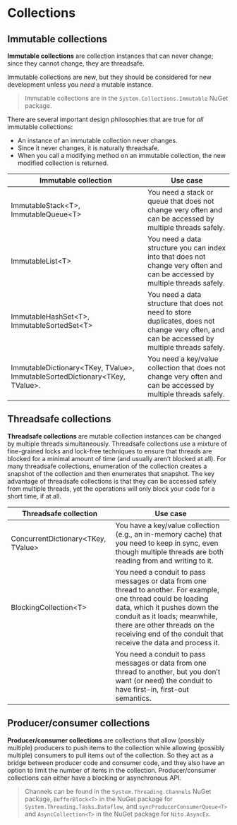 # Collections

## Immutable collections

**Immutable collections** are collection instances that can never change; since they cannot change, they are threadsafe.

Immutable collections are new, but they should be considered for new development unless you _need_ a mutable instance.

> Immutable collections are in the `System.Collections.Immutable` NuGet package.

There are several important design philosophies that are true for _all_ immutable collections:

- An instance of an immutable collection never changes.
- Since it never changes, it is naturally threadsafe.
- When you call a modifying method on an immutable collection, the new modified collection is returned.

| Immutable collection                                                          | Use case                                                                                                                                      |
| ----------------------------------------------------------------------------- | --------------------------------------------------------------------------------------------------------------------------------------------- |
| ImmutableStack\<T>, ImmutableQueue\<T>                                        | You need a stack or queue that does not change very often and can be accessed by multiple threads safely.                                     |
| ImmutableList\<T>                                                             | You need a data structure you can index into that does not change very often and can be accessed by multiple threads safely.                  |
| ImmutableHashSet\<T>, ImmutableSortedSet\<T>                                  | You need a data structure that does not need to store duplicates, does not change very often, and can be accessed by multiple threads safely. |
| ImmutableDictionary\<TKey, TValue>, ImmutableSortedDictionary\<TKey, TValue>. | You need a key/value collection that does not change very often and can be accessed by multiple threads safely.                               |

## Threadsafe collections

**Threadsafe collections** are mutable collection instances can be changed by multiple threads simultaneously. Threadsafe collections use a mixture of fine-grained locks and lock-free techniques to ensure that threads are blocked for a minimal amount of time (and usually aren’t blocked at all). For many threadsafe collections, enumeration of the collection creates a snapshot of the collection and then enumerates that snapshot. The key advantage of threadsafe collections is that they can be accessed safely from multiple threads, yet the operations will only block your code for a short time, if at all.

| Threadsafe collection               | Use case                                                                                                                                                                                                                                                                          |
| ----------------------------------- | --------------------------------------------------------------------------------------------------------------------------------------------------------------------------------------------------------------------------------------------------------------------------------- |
| ConcurrentDictionary\<TKey, TValue> | You have a key/value collection (e.g., an in-memory cache) that you need to keep in sync, even though multiple threads are both reading from and writing to it.                                                                                                                   |
| BlockingCollection\<T>              | You need a conduit to pass messages or data from one thread to another. For example, one thread could be loading data, which it pushes down the conduit as it loads; meanwhile, there are other threads on the receiving end of the conduit that receive the data and process it. |
|                                     | You need a conduit to pass messages or data from one thread to another, but you don’t want (or need) the conduit to have first-in, first-out semantics.                                                                                                                           |

## Producer/consumer collections

**Producer/consumer collections** are collections that allow (possibly multiple) producers to push items to the collection while allowing (possibly multiple) consumers to pull items out of the collection. So they act as a bridge between producer code and consumer code, and they also have an option to limit the number of items in the collection. Producer/consumer collections can either have a blocking or asynchronous API.

> Channels can be found in the `System.Threading.Channels` NuGet package, `BufferBlock<T>` in the NuGet package for `System.Threading.Tasks.Dataflow`, and `syncProducerConsumerQueue<T>` and `AsyncCollection<T>` in the NuGet package for `Nito.AsyncEx`.

